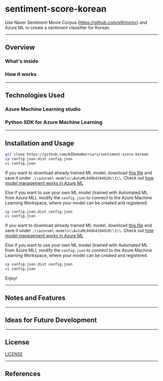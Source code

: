 # sentiment-score-korean

Use Naver Sentiment Movie Corpus (https://github.com/e9t/nsmc) and Azure ML to create a sentiment classifier for Korean.

---

## Overview

### What's inside

### How it works

---

## Technologies Used

### Azure Machine Learning studio

### Python SDK for Azure Machine Learning

---

## Installation and Usage

```bash
git clone https://github.com/AIDemoWarriors/sentiment-score-korean
cp config.json.dist config.json
vi config.json
```

If you want to download already trained ML model, download [this file](https://aidemowarriors.blob.core.windows.net/sentiment-scorer-korean/azureml-models/AutoML949b4194920/1/model.pkl) and save it under `.\\azureml-models\\AutoML949b4194920\\1\\`. Check out [how model management works in Azure ML](https://docs.microsoft.com/en-us/azure/machine-learning/concept-model-management-and-deployment#register-and-track-ml-models)

Else if you want to use your own ML model (trained with Automated ML from Azure ML), modify the `config.json` to connect to the Azure Machine Learning Workspace, where your model can be created and registered.

```bash
cp config.json.dist config.json
vi config.json
```

If you want to download already trained ML model, download [this file](https://aidemowarriors.blob.core.windows.net/sentiment-scorer-korean/azureml-models/AutoML949b4194920/1/model.pkl) and save it under `.\\azureml-models\\AutoML949b4194920\\1\\`. Check out [how model management works in Azure ML](https://docs.microsoft.com/en-us/azure/machine-learning/concept-model-management-and-deployment#register-and-track-ml-models)

Else if you want to use your own ML model (trained with Automated ML from Azure ML), modify the `config.json` to connect to the Azure Machine Learning Workspace, where your model can be created and registered.

```bash
cp config.json.dist config.json
vi config.json
```

Enjoy!

---

## Notes and Features

---

## Ideas for Future Development

---

## License

[LICENSE](LICENSE)

---

## References
